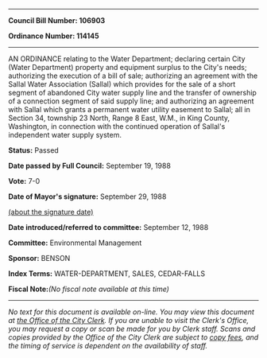 

********

**Council Bill Number: 106903**
   
**Ordinance Number: 114145**
********

 AN ORDINANCE relating to the Water Department; declaring certain City (Water Department) property and equipment surplus to the City's needs; authorizing the execution of a bill of sale; authorizing an agreement with the Sallal Water Association (Sallal) which provides for the sale of a short segment of abandoned City water supply line and the transfer of ownership of a connection segment of said supply line; and authorizing an agreement with Sallal which grants a permanent water utility easement to Sallal; all in Section 34, township 23 North, Range 8 East, W.M., in King County, Washington, in connection with the continued operation of Sallal's independent water supply system.

**Status:** Passed
   
**Date passed by Full Council:** September 19, 1988
   
**Vote:** 7-0
   
**Date of Mayor's signature:** September 29, 1988
   
[(about the signature date)](/~public/approvaldate.htm)
   
   
   
**Date introduced/referred to committee:** September 12, 1988
   
**Committee:** Environmental Management
   
**Sponsor:** BENSON
   
   
**Index Terms:** WATER-DEPARTMENT, SALES, CEDAR-FALLS

**Fiscal Note:**_(No fiscal note available at this time)_
********

_No text for this document is available on-line. You may view this document at [the Office of the City Clerk](http://www.seattle.gov/leg/clerk/contactUs.htm). If you are unable to visit the Clerk's Office, you may request a copy or scan be made for you by Clerk staff. Scans and copies provided by the Office of the City Clerk are subject to [copy fees](http://clerk.seattle.gov/~public/clerkfees.htm), and the timing of service is dependent on the availability of staff._


